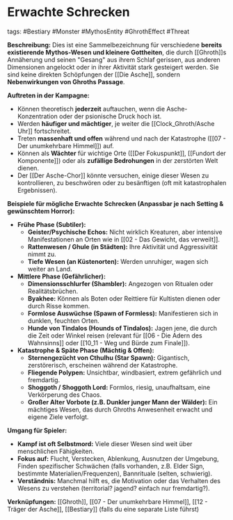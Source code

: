 # Erwachte Schrecken

tags: #Bestiary #Monster #MythosEntity #GhrothEffect #Threat

**Beschreibung:**
Dies ist eine Sammelbezeichnung für verschiedene **bereits existierende Mythos-Wesen und kleinere Gottheiten**, die durch [[Ghroth]]s Annäherung und seinen "Gesang" aus ihrem Schlaf gerissen, aus anderen Dimensionen angelockt oder in ihrer Aktivität stark gesteigert werden. Sie sind keine direkten Schöpfungen der [[Die Asche]], sondern **Nebenwirkungen von Ghroths Passage**.

**Auftreten in der Kampagne:**
*   Können theoretisch **jederzeit** auftauchen, wenn die Asche-Konzentration oder der psionische Druck hoch ist.
*   Werden **häufiger und mächtiger**, je weiter die [[Clock_Ghroth/Asche Uhr]] fortschreitet.
*   Treten **massenhaft und offen** während und nach der Katastrophe ([[07 - Der unumkehrbare Himmel]]) auf.
*   Können als **Wächter** für wichtige Orte ([[Der Fokuspunkt]], [[Fundort der Komponente]]) oder als **zufällige Bedrohungen** in der zerstörten Welt dienen.
*   Der [[Der Asche-Chor]] könnte versuchen, einige dieser Wesen zu kontrollieren, zu beschwören oder zu besänftigen (oft mit katastrophalen Ergebnissen).

**Beispiele für mögliche Erwachte Schrecken (Anpassbar je nach Setting & gewünschtem Horror):**

*   **Frühe Phase (Subtiler):**
    *   **Geister/Psychische Echos:** Nicht wirklich Kreaturen, aber intensive Manifestationen an Orten wie in [[02 - Das Gewicht, das verweilt]].
    *   **Rattenwesen / Ghule (in Städten):** Ihre Aktivität und Aggressivität nimmt zu.
    *   **Tiefe Wesen (an Küstenorten):** Werden unruhiger, wagen sich weiter an Land.
*   **Mittlere Phase (Gefährlicher):**
    *   **Dimensionsschlurfer (Shambler):** Angezogen von Ritualen oder Realitätsbrüchen.
    *   **Byakhee:** Können als Boten oder Reittiere für Kultisten dienen oder durch Risse kommen.
    *   **Formlose Auswüchse (Spawn of Formless):** Manifestieren sich in dunklen, feuchten Orten.
    *   **Hunde von Tindalos (Hounds of Tindalos):** Jagen jene, die durch die Zeit oder Winkel reisen (relevant für [[06 - Die Adern des Wahnsinns]] oder [[10_11 - Weg und Bürde zum Finale]]).
*   **Katastrophe & Späte Phase (Mächtig & Offen):**
    *   **Sternengezücht von Cthulhu (Star Spawn):** Gigantisch, zerstörerisch, erscheinen während der Katastrophe.
    *   **Fliegende Polypen:** Unsichtbar, windbasiert, extrem gefährlich und fremdartig.
    *   **Shoggoth / Shoggoth Lord:** Formlos, riesig, unaufhaltsam, eine Verkörperung des Chaos.
    *   **Großer Alter Vorbote (z.B. Dunkler junger Mann der Wälder):** Ein mächtiges Wesen, das durch Ghroths Anwesenheit erwacht und eigene Ziele verfolgt.

**Umgang für Spieler:**
*   **Kampf ist oft Selbstmord:** Viele dieser Wesen sind weit über menschlichen Fähigkeiten.
*   **Fokus auf:** Flucht, Verstecken, Ablenkung, Ausnutzen der Umgebung, Finden spezifischer Schwächen (falls vorhanden, z.B. Elder Sign, bestimmte Materialien/Frequenzen), Bannrituale (selten, schwierig).
*   **Verständnis:** Manchmal hilft es, die Motivation oder das Verhalten des Wesens zu verstehen (territorial? jagend? einfach nur fremdartig?).

**Verknüpfungen:** [[Ghroth]], [[07 - Der unumkehrbare Himmel]], [[12 - Träger der Asche]], [[Bestiary]] (falls du eine separate Liste führst)